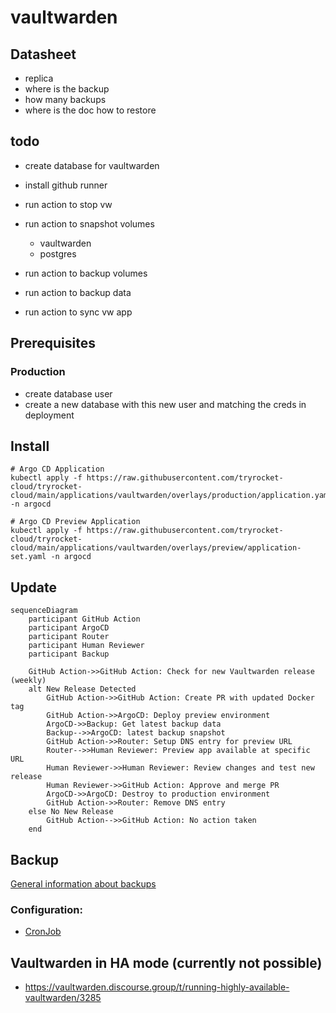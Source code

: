# vaultwarden

## Datasheet

- replica 
- where is the backup
- how many backups
- where is the doc how to restore


## todo
- create database for vaultwarden

- install github runner
- run action to stop vw
- run action to snapshot volumes
  - vaultwarden
  - postgres
- run action to backup volumes
- run action to backup data
- run action to sync vw app


## Prerequisites

### Production

- create database user
- create a new database with this new user and matching the creds in deployment

## Install

    # Argo CD Application
    kubectl apply -f https://raw.githubusercontent.com/tryrocket-cloud/tryrocket-cloud/main/applications/vaultwarden/overlays/production/application.yaml -n argocd

    # Argo CD Preview Application
    kubectl apply -f https://raw.githubusercontent.com/tryrocket-cloud/tryrocket-cloud/main/applications/vaultwarden/overlays/preview/application-set.yaml -n argocd

## Update

```mermaid
sequenceDiagram
    participant GitHub Action
    participant ArgoCD
    participant Router
    participant Human Reviewer
    participant Backup

    GitHub Action->>GitHub Action: Check for new Vaultwarden release (weekly)
    alt New Release Detected
        GitHub Action->>GitHub Action: Create PR with updated Docker tag
        GitHub Action->>ArgoCD: Deploy preview environment
        ArgoCD->>Backup: Get latest backup data
        Backup-->>ArgoCD: latest backup snapshot
        GitHub Action->>Router: Setup DNS entry for preview URL
        Router-->>Human Reviewer: Preview app available at specific URL
        Human Reviewer->>Human Reviewer: Review changes and test new release
        Human Reviewer->>GitHub Action: Approve and merge PR
        ArgoCD->>ArgoCD: Destroy to production environment
        GitHub Action->>Router: Remove DNS entry
    else No New Release
        GitHub Action-->>GitHub Action: No action taken
    end
```

## Backup

[General information about backups](https://github.com/tryrocket-cloud/tryrocket-cloud/wiki/Backup)

### Configuration:

- [CronJob](./overlays/production/backup/backup-cronjob.yaml)

## Vaultwarden in HA mode (currently not possible)

- https://vaultwarden.discourse.group/t/running-highly-available-vaultwarden/3285

